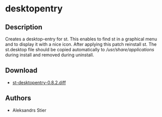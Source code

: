 desktopentry
============

Description
-----------
Creates a desktop-entry for st. This enables to find st in a graphical menu and to display it with a nice icon. After applying this patch reinstall st. The st.desktop file should be copied automatically to */usr/share/applications* during install and removed during uninstall.

Download
--------
* [st-desktopentry-0.8.2.diff](st-desktopentry-0.8.2.diff)

Authors
-------
* Aleksandrs Stier
